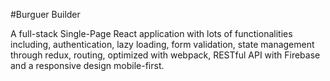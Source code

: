 #Burguer Builder

A full-stack Single-Page React application with lots of functionalities including, authentication, lazy loading, form validation,
state management through redux, routing, optimized with webpack, RESTful API with Firebase and a responsive design
mobile-first.
